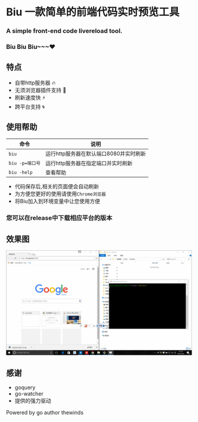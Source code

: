 # Biu 一款简单的前端代码实时预览工具
### A simple front-end code livereload tool.
### Biu Biu Biu~~~❤
## 特点
- 自带http服务器 🔥
- 无须浏览器插件支持 💉
- 刷新速度快 ⚡
- 跨平台支持 🌀
## 使用帮助 
| 命令 | 说明 |
| ---- | ---- |
| `biu` | 		运行http服务器在默认端口8080并实时刷新 |
| `biu -p=端口号`|	运行http服务器在指定端口并实时刷新 |
| `biu -help` |	查看帮助 |

 - 代码保存后,相关的页面便会自动刷新
 - 为方便您更好的使用请使用`Chrome浏览器`
 - 将Biu加入到环境变量中让您使用方便
### 您可以在release中下载相应平台的版本



## 效果图
![](biu.gif)


## 感谢
- goquery 
- go-watcher
- 提供的强力驱动

Powered by go author thewinds
